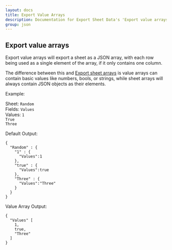 ```yaml
---
layout: docs
title: Export Value Arrays
description: Documentation for Export Sheet Data's 'Export value arrays' option.
group: json
---
```


Export value arrays
-------------------
Export value arrays will export a sheet as a JSON array, with each row being used as a single element of the array, if it only contains one column.

The difference between this and [Export sheet arrays](json/exportsheetarrays.md) is value arrays can contain basic values like numbers, bools, or strings, while sheet arrays will always contain JSON objects as their elements.

Example:

Sheet: `Random`<br>
Fields: `Values`<br>
Values: `1`<br>
`True`<br>
`Three`

Default Output:
```
{
  "Random" : {
    "1" : {
      "Values":1
    },
    "true" : {
      "Values":true
    },
    "Three" : {
      "Values":"Three"
    }
  }
}
```

Value Array Output:
```
{
  "Values" [
    1,
    true,
    "Three"
  ]
}
```
